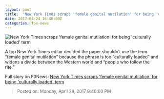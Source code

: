 ```yaml
---
layout: post
title:  "New York Times scraps 'female genital mutilation' for being 'culturally loaded' term"
date: 2017-04-24 16:40:00Z
categories: fox-news
---
```


![New York Times scraps 'female genital mutilation' for being 'culturally loaded' term](http://a57.foxnews.com/media2.foxnews.com/BrightCove/694940094001/2017/04/23/876/493/694940094001_5407930619001_5407921639001-vs.jpg?ve=1&tl=1)

A top New York Times editor decided the paper shouldn’t use the term “female genital mutilation” because the phrase is too “culturally loaded” and widens a divide between the Western world and “people who follow the rite.”


Full story on F3News: [New York Times scraps 'female genital mutilation' for being 'culturally loaded' term](http://www.f3nws.com/n/BYvHUC)

> Posted on: Monday, April 24, 2017 9:40:00 PM
